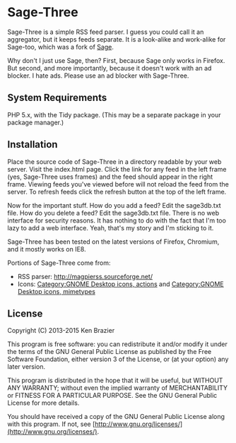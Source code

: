 Sage-Three
==========

Sage-Three is a simple RSS feed parser.  I guess you could call it an aggregator, but it keeps feeds separate.  It is a look-alike and work-alike for Sage-too, which was a fork of [Sage](https://addons.mozilla.org/en-us/firefox/addon/sage/).

Why don't I just use Sage, then?  First, because Sage only works in Firefox.  But second, and more importantly, because it doesn't work with an ad blocker.  I hate ads.  Please use an ad blocker with Sage-Three.

System Requirements
-------------------
PHP 5.x, with the Tidy package.  (This may be a separate package in your package manager.)

Installation
------------
Place the source code of Sage-Three in a directory readable by your web server.  Visit the index.html page.  Click the link for any feed in the left frame (yes, Sage-Three uses frames) and the feed should appear in the right frame.  Viewing feeds you've viewed before will not reload the feed from the server.  To refresh feeds click the refresh button at the top of the left frame.

Now for the important stuff.  How do you add a feed?  Edit the sage3db.txt file.  How do you delete a feed?  Edit the sage3db.txt file.  There is no web interface for security reasons.  It has nothing to do with the fact that I'm too lazy to add a web interface.  Yeah, that's my story and I'm sticking to it.

Sage-Three has been tested on the latest versions of Firefox, Chromium, and it mostly works on IE8.

Portions of Sage-Three come from:
- RSS parser: http://magpierss.sourceforge.net/
- Icons: [Category:GNOME Desktop icons, actions](http://commons.wikimedia.org/wiki/Category:GNOME_Desktop_icons,_actions)
and [Category:GNOME Desktop icons, mimetypes](http://commons.wikimedia.org/wiki/Category:GNOME_Desktop_icons,_mimetypes)

License
-------
Copyright (C) 2013-2015  Ken Brazier

This program is free software: you can redistribute it and/or modify
it under the terms of the GNU General Public License as published by
the Free Software Foundation, either version 3 of the License, or
(at your option) any later version.

This program is distributed in the hope that it will be useful,
but WITHOUT ANY WARRANTY; without even the implied warranty of
MERCHANTABILITY or FITNESS FOR A PARTICULAR PURPOSE.  See the
GNU General Public License for more details.

You should have received a copy of the GNU General Public License
along with this program.  If not, see [http://www.gnu.org/licenses/](http://www.gnu.org/licenses/).

